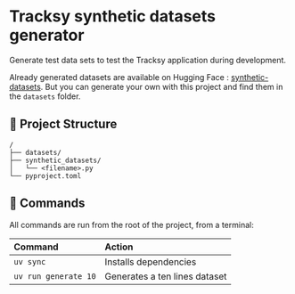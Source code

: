 # Tracksy synthetic datasets generator

Generate test data sets to test the Tracksy application during development.

Already generated datasets are available on Hugging Face : [synthetic-datasets](https://huggingface.co/datasets/tracksy-app/synthetic-datasets).
But you can generate your own with this project and find them in the `datasets` folder.

## 🚀 Project Structure

```text
/
├── datasets/
├── synthetic_datasets/
│   └── <filename>.py
└── pyproject.toml
```

## 🧞 Commands

All commands are run from the root of the project, from a terminal:

| Command                                              | Action                                           |
| :--------------------------------------------------- | :----------------------------------------------- |
| `uv sync`                                            | Installs dependencies                            |
| `uv run generate 10`                                 | Generates a ten lines dataset                    |
